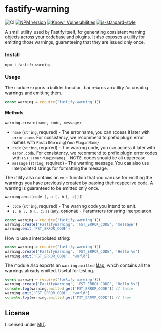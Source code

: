 # fastify-warning

![CI](https://github.com/fastify/fastify-warning/workflows/CI/badge.svg)
[![NPM version](https://img.shields.io/npm/v/fastify-warning.svg?style=flat)](https://www.npmjs.com/package/fastify-warning)
[![Known Vulnerabilities](https://snyk.io/test/github/fastify/fastify-warning/badge.svg)](https://snyk.io/test/github/fastify/fastify-warning)
[![js-standard-style](https://img.shields.io/badge/code%20style-standard-brightgreen.svg?style=flat)](https://standardjs.com/)

A small utility, used by Fastify itself, for generating consistent warning objects across your codebase and plugins.
It also exposes a utility for emitting those warnings, guaranteeing that they are issued only once.

### Install
```
npm i fastify-warning
```

### Usage

The module exports a builder function that returns an utility for creating warnings and emitting them.

```js
const warning = require('fastify-warning')()
```

#### Methods

```
warning.create(name, code, message)
```

- `name` (`string`, required) - The error name, you can access it later with `error.name`. For consistency, we recommend to prefix plugin error names with `FastifWarning{YourPluginName}`
- `code` (`string`, required) - The warning code, you can access it later with `error.code`. For consistency, we recommend to prefix plugin error codes with `FST_{YourPluginName}_`. NOTE: codes should be all uppercase.
- `message` (`string`, required) - The warning message. You can also use interpolated strings for formatting the message.

The utility also contains an `emit` function that you can use for emitting the warnings you have previously created by passing their respective code. A warning is guaranteed to be emitted only once.

```
warning.emit(code [, a [, b [, c]]])
```

- `code` (`string`, required) - The warning code you intend to emit.
- `[, a [, b [, c]]]` (`any`, optional) - Parameters for string interpolation.

```js
const warning = require('fastify-warning')()
warning.create('FastifyWarning', 'FST_ERROR_CODE', 'message')
warning.emit('FST_ERROR_CODE')
```

How to use a interpolated string:
```js
const warning = require('fastify-warning')()
warning.create('FastifyWarning', 'FST_ERROR_CODE', 'Hello %s')
warning.emit('FST_ERROR_CODE', 'world')
```

The module also exports an `warning.emitted` [Map](https://developer.mozilla.org/it/docs/Web/JavaScript/Reference/Global_Objects/Map), which contains all the warnings already emitted. Useful for testing.
```js
const warning = require('fastify-warning')()
warning.create('FastifyWarning', 'FST_ERROR_CODE', 'Hello %s')
console.log(warning.emitted.get('FST_ERROR_CODE')) // false
warning.emit('FST_ERROR_CODE', 'world')
console.log(warning.emitted.get('FST_ERROR_CODE')) // true
```

## License

Licensed under [MIT](./LICENSE).
